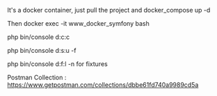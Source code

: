 It's a docker container, just pull the project and docker_compose up -d

Then docker exec -it www_docker_symfony bash 

php bin/console d:c:c

php bin/console d:s:u -f

php bin/console d:f:l -n for fixtures

Postman Collection : https://www.getpostman.com/collections/dbbe61fd740a9989cd5a
